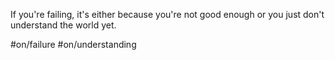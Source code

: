 If you're failing, it's either because you're not good enough or you just don't understand the world yet.

#on/failure #on/understanding 